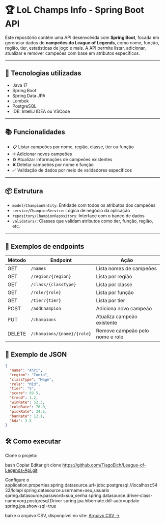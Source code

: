 # 🏆 LoL Champs Info - Spring Boot API

Este repositório contém uma API desenvolvida com **Spring Boot**, focada em gerenciar dados de **campeões do League of Legends**, como nome, função, região, tier, estatísticas de jogo e mais. A API permite listar, adicionar, atualizar e remover campeões com base em atributos específicos.

---

## 🚀 Tecnologias utilizadas

- Java 17
- Spring Boot
- Spring Data JPA
- Lombok
- PostgreSQL
- IDE: IntelliJ IDEA ou VSCode

---

## 📚 Funcionalidades

- 📋 Listar campeões por nome, região, classe, tier ou função
- ➕ Adicionar novos campeões
- ♻️ Atualizar informações de campeões existentes
- ❌ Deletar campeões por nome e função
- ✅ Validação de dados por meio de validadores específicos

---

## 📦 Estrutura

- `model/ChampionEntity`: Entidade com todos os atributos dos campeões
- `service/ChampionService`: Lógica de negócio da aplicação
- `repository/ChampionRepository`: Interface com o banco de dados
- `validators/`: Classes que validam atributos como tier, função, região, etc.

---

## 📌 Exemplos de endpoints

| Método | Endpoint                     | Ação                              |
|--------|------------------------------|-----------------------------------|
| GET    | `/names`                     | Lista nomes de campeões           |
| GET    | `/region/{region}`           | Lista por região                  |
| GET    | `/class/{classType}`         | Lista por classe                  |
| GET    | `/role/{role}`               | Lista por função                  |
| GET    | `/tier/{tier}`               | Lista por tier                    |
| POST   | `/addChampion`               | Adiciona novo campeão             |
| PUT    | `/champions`                 | Atualiza campeão existente        |
| DELETE | `/champions/{name}/{role}`   | Remove campeão pelo nome e role   |


## 🧪 Exemplo de JSON

```json
{
  "name": "Ahri",
  "region": "Ionia",
  "classType": "Mage",
  "role": "Mid",
  "tier": "S",
  "score": 89.5,
  "trend": 1.2,
  "winRate": 52.3,
  "roleRate": 76.0,
  "pickRate": 34.5,
  "banRate": 12.1,
  "kda": 3.5
}
```
## 🛠️ Como executar
Clone o projeto:

bash
Copiar
Editar
git clone https://github.com/TiagoEich/League-of-Legends-Api.git


Configure o application.properties:spring.datasource.url=jdbc:postgresql://localhost:5432/lolapi
spring.datasource.username=seu_usuario
spring.datasource.password=sua_senha
spring.datasource.driver-class-name=org.postgresql.Driver
spring.jpa.hibernate.ddl-auto=update
spring.jpa.show-sql=true

baixe o arquivo CSV, disponpível no site: [Arquivo CSV ->](https://www.kaggle.com/datasets/uskeche/leauge-of-legends-champions-dataset)

